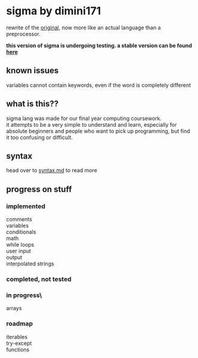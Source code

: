 # sigma by dimini171
rewrite of the [original](https://github.com/dimini171/sigma/tree/v1), now more like an actual language than a preprocessor.  

**this version of sigma is undergoing testing. a stable version can be found [here](https://github.com/dimini171/sigma/tree/v1)**  

## known issues
variables cannot contain keywords, even if the word is completely different

## what is this??
sigma lang was made for our final year computing coursework.  
it attempts to be a very simple to understand and learn, especially for absolute beginners and people who want to pick up programming, but find it too confusing or difficult.

## syntax
head over to [syntax.md](https://github.com/dimini171/sigma/blob/v2/SYNTAX.md) to read more  

## progress on stuff
### implemented
comments  
variables  
conditionals  
math  
while loops  
user input  
output  
interpolated strings  

### completed, not tested

### in progress\
arrays  

### roadmap
iterables  
try-except  
functions
